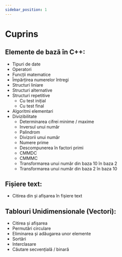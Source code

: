 ```yaml
---
sidebar_position: 1
---
```


# Cuprins

## Elemente de bază în C++:

- Tipuri de date
- Operatori
- Funcții matematice
- Împărțirea numerelor întregi
- Structuri liniare
- Structuri alternative 
- Structuri repetitive
  - Cu test inițial
  - Cu test final
- Algoritmi elementari
- Divizibilitate
  - Determinarea cifrei minime / maxime
  - Inversul unui număr
  - Palindrom
  - Divizorii unui număr
  - Numere prime
  - Descompunerea în factori primi
  - CMMDC
  - CMMMC
  - Transformarea unui număr din baza 10 în baza 2
  - Transformarea unui număr din baza 2 în baza 10

## Fișiere text:
- Citirea din și afișarea în fișiere text

## Tablouri Unidimensionale (Vectori):
- Citirea și afișarea
- Permutări circulare
- Eliminarea și adăugarea unor elemente
- Sortări
- Interclasare
- Căutare secvențială / binară